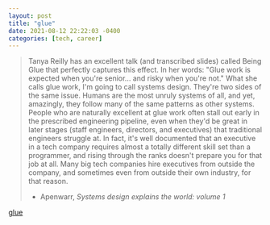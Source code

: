 ```yaml
---
layout: post
title: "glue"
date: 2021-08-12 22:22:03 -0400
categories: [tech, career]
---
```


> Tanya Reilly has an excellent talk (and transcribed slides) called Being Glue that perfectly captures this effect. In her words: "Glue work is expected when you're senior... and risky when you're not."
> What she calls glue work, I'm going to call systems design. They're two sides of the same issue. Humans are the most unruly systems of all, and yet, amazingly, they follow many of the same patterns as other systems.
> People who are naturally excellent at glue work often stall out early in the prescribed engineering pipeline, even when they'd be great in later stages (staff engineers, directors, and executives) that traditional engineers struggle at. In fact, it's well documented that an executive in a tech company requires almost a totally different skill set than a programmer, and rising through the ranks doesn't prepare you for that job at all. Many big tech companies hire executives from outside the company, and sometimes even from outside their own industry, for that reason.
> - Apenwarr, _Systems design explains the world: volume 1_

[glue](https://noidea.dog/glue)